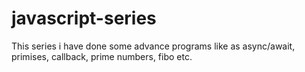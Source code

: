 # javascript-series
This series i have done some advance programs like as async/await, primises, callback, prime numbers, fibo etc.
